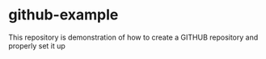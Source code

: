 # github-example
This repository is demonstration of how to create a GITHUB repository and properly set it up
